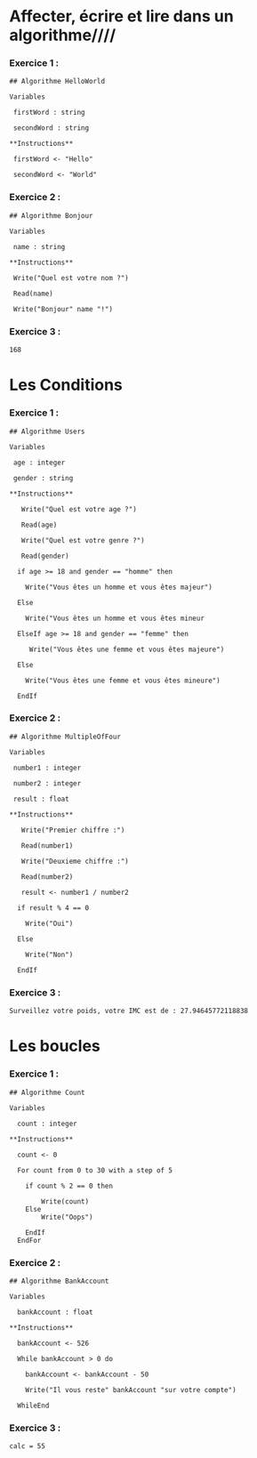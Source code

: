 # Affecter, écrire et lire dans un algorithme////


### Exercice 1 :

	## Algorithme HelloWorld

	Variables

	 firstWord : string

	 secondWord : string

	**Instructions**

	 firstWord <- "Hello"

	 secondWord <- "World"


### Exercice 2 :

	## Algorithme Bonjour

	Variables

 	 name : string 
	
	**Instructions**

 	 Write("Quel est votre nom ?")
 
 	 Read(name)
 
 	 Write("Bonjour" name "!")


### Exercice 3 :

	168


# Les Conditions


### Exercice 1 :

	## Algorithme Users

	Variables 

	 age : integer
 
	 gender : string

	**Instructions** 

 	   Write("Quel est votre age ?")
 
 	   Read(age)
 
 	   Write("Quel est votre genre ?")
 
 	   Read(gender)

 	  if age >= 18 and gender == "homme" then 

 	  	Write("Vous êtes un homme et vous êtes majeur")

   	  Else 

  	  	Write("Vous êtes un homme et vous êtes mineur

 	  ElseIf age >= 18 and gender == "femme" then 

  	 	 Write("Vous êtes une femme et vous êtes majeure")

 	  Else 

  	  	Write("Vous êtes une femme et vous êtes mineure")

	  EndIf



### Exercice 2 :

	## Algorithme MultipleOfFour

	Variables
 
	 number1 : integer
 
 	 number2 : integer
 
 	 result : float

	**Instructions**

	   Write("Premier chiffre :")
 
 	   Read(number1)
 
 	   Write("Deuxieme chiffre :")
 
 	   Read(number2)
 
 	   result <- number1 / number2

	  if result % 4 == 0

  	  	Write("Oui")
 
 	  Else 

		Write("Non") 

	  EndIf


### Exercice 3 :

	Surveillez votre poids, votre IMC est de : 27.94645772118838


# Les boucles


### Exercice 1 :

	## Algorithme Count
	
	Variables
	
	  count : integer
	  
	**Instructions**
	
	  count <- 0
	  
	  For count from 0 to 30 with a step of 5
	  
	  	if count % 2 == 0 then 
			
			Write(count)
		Else 
			Write("Oops")
			
		EndIf
	  EndFor
		

### Exercice 2 :

	## Algorithme BankAccount
	
	Variables
	
	  bankAccount : float
	
	**Instructions**
	
	  bankAccount <- 526
	  
	  While bankAccount > 0 do 
	  
	  	bankAccount <- bankAccount - 50
		
		Write("Il vous reste" bankAccount "sur votre compte")
	
	  WhileEnd
	  
	  
### Exercice 3 :

	calc = 55
	  
	  


